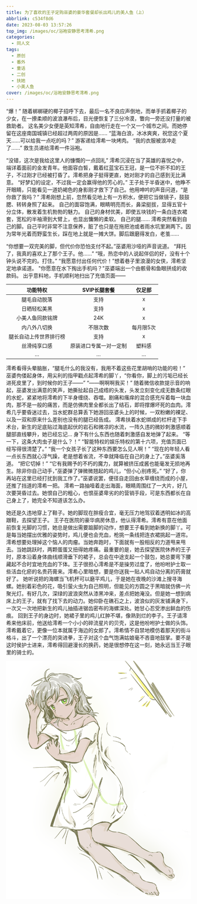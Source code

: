 ```yaml
---
title: 为了喜欢的王子定购巫婆的豪华套餐却长出鸡儿的美人鱼（上）
abbrlink: c534f8d6
date: 2023-08-03 13:57:26
top_img: /images/oc/浴袍安静思考澪希.png
categories:
  - 同人文
tags:
  - 原创
  - 番外
  - 童话
  - 二创
  - 扶她
  - 小美人鱼
cover: /images/oc/浴袍安静思考澪希.png
---
```

“爆！”
随着梆梆硬的椰子招呼下去，最后一名不良应声倒地，而单手抓着椰子的少女，在一撩柔顺的波浪瀑布后，目光便恢复了三分冷漠，瞥向一旁还没打量的被救助者。
这名美少女便是英知澪希，自由地行走在一个又一个城市之间。而她停留在这座南国城镇已经超过两周的原因是……
“蓝海白浪，冰冰爽爽，祝您这个夏天……可以给我一点吃的吗？”
游客递给澪希一块烤肉。
“我的衣服被浪冲走了……”
救生员递给澪希一件浴袍。

“没错，这次是我给这里人的慷慨的一点回礼”
澪希沉浸在当了英雄的喜悦之中，端详着面前的金发青年。他面容白皙，戴着红蓝宝石王冠，是一位不折不扣的王子，不过刚才已经被打昏了。澪希把身子挺得更直，她对刚才的自己感到无比满意。
“好梦幻的设定，不过我一定会赢得他的芳心的。”
王子处于半昏迷中，他睁不开眼睛，只能看见一道奶褐色的身影刚才救下了自己。他用呻吟的声音问道，“是你救了我吗？”
澪希刚想上前，忽然看见地上有一方积水，便把它当做镜子，鼓鼓腮、转转身照了起来。
自己的面容饱满，眼睛明亮而长，鼻梁挺拔，显得五官十分立体，散发着生机勃勃的魅力。
自己的身材优美，即使五块钱的一条白连衣裙套，宽松的半袖滑到大臂上，也显出慵懒的柔软。
自己的腿……
澪希突然看到自己的脚。自己平时非常不注意保养，脏了也只是在拖把池或者雨水坑里涮两下。因为常年光着而野蛮生长，踩在地上就是一摊大饼。脚后跟磨得发白，老茧……

“你想要一双完美的脚，但代价你恐怕支付不起。”巫婆用沙哑的声音说道。
“拜托了，我真的喜欢上了那个王子。他……”
“哦，热恋中的人说起伴侣的好，没有十个钟头说不完的。打住。”
“我愿意付出任何代价！”想着巷子里浪漫的女侠，澪希坚定地承诺道。
"你愿意在水下掏出手机吗？"巫婆端出一个由骸骨和鱼眼拼成的收款码。
出乎意料地，手机顺利地扫出了充值页面——

|        功能特权        |        SVIP长腿套餐       |   仅足部  |
|:----------------------:|:-------------------------:|:---------:|
|      腿毛自动脱落      |            支持           |     x     |
|      日晒轻松美黑      |            支持           |     x     |
|    小美人鱼同款铭牌    |            24K            |     x     |
|      内八外八切换      |          不限次数         | 每月限5次 |
| 腿长自动上传世界排行榜 |            支持           |     x     |
|      丝滑纯享口感      |   原装进口专属一对一定制  |   塑料感  |
|            …           |             …             |     …     |

澪希看得头晕脑胀，“腿毛什么的我没有，我用不着这些花里胡哨的功能的啦！”
巫婆佝偻起身体，用尖利的指甲戳点起澪希的脚丫，“你看你，脚上的污垢已经长进死皮里了，到时候你的王子——”
“——啊啊啊我买！”
随着微信收款提示音的响起，巫婆发出满意的笑声，她撕扯起自己成绺的头发，头发立刻变化成无数条红眼的水蛇，紧紧地将澪希的下半身缠绕、吞噬。剧痛和瘙痒的混合感充斥着每一块血肉，那不是一般的痛苦，而是仿佛肉里全都长出了结石，即将撑爆坏死的血肉。澪希几乎要昏迷过去，当水蛇群总算丢下她游回巫婆头上的时候，一双粉嫩的裸足、以及一双和原来什么差别也没有的腿已经告成。
澪希扶着水蛇绑成的栏杆走下手术台，新生的足底贴过海底起伏的岩石和微凉的水流，一阵久违的微妙刺激感顺着腿部直线攀升，她已经忘记…
身下有什么东西也随着刺激感自发地弹了起来。
“等一下，这条大肉虫子是什么？！”
“智能特权的娱乐特权的第十六项，充值页面已经写得很清楚了。”
“我一个女孩子长了这种东西要怎么见人啊！”
“现在的年轻人看一点长东西就心浮气躁，老是想着省流，不幸就降临在自己的身上了。”巫婆奚落道。
“把它切掉！”
“它有我赐予的不朽的魔力，就算被挤压成酱也能毫发无损地再生。除非你自己动手，”巫婆弹了弹微微翘起的鸡儿，“但小心别疼死。”
“好了，你再站在这里已经打扰到我工作了。”巫婆说罢，便径自走回由水草缠绕而成的小屋，还推了挡道的澪希一把。
澪希一路抽噎着走出海面，眼睛周围红了一大片，好几次要哭昏过去。她恨自己的粗心，也恨巫婆卑劣的的营销手段，可是东西都长在自己身上了，她完全不知道该怎么办。

她还是久违地穿上了鞋子。她的脚现在胖瘦合宜，毫无压力地驾驭着透明如冰的高跟鞋，去探望王子。
王子在医院的豪华病房休息，他认得澪希。澪希有意在他面前恢复光脚的习惯，她总是做出需要踮脚的动作，想要王子看到她新换的脚丫。可是每当她摆出优雅的姿势时，鸡儿便也会充血，枪挑一条线把连衣裙挑起一道帘。
澪希想要处理掉这个恼人的肉瘤。当她奔跑时，下面就有一股相反的力道甩来甩去。当她跳跃时，两颗蛋蛋又扭得她疼痛。最重要的是，她去探望医院休养的王子时，原本沿着身体曲线顺滑垂下的裙子，总会在中途支起一个鼓包，她总要弯下腰藏起不合时宜地充血的下体。王子很担心澪希是不是操劳过度了，他吩咐护士取一些活血化瘀的名贵药膏来。澪希心里暗想，要是你送我一贴人鸡自动分离的药膏就好了。
她听说把的海螺当飞机杯可以磨平鸡儿，于是她在夜晚的沙滩上搜寻海螺。她别着彩色的花，吸引萤火虫为自己照明，但能见的方圆之于黑暗就仿佛一片聚光灯。有好几次，深绿的波浪突然从漆黑冲来，差点把她淹没。但是她一想到病床上的王子，就有了找下去的动力。她仰卧在礁石之上，波浪似的灰发铺满身下，一次又一次地把新生的鸡儿抽插进锯齿密布的海螺深处。她甘心忍受渗出鲜血的伤痕。
回到王子的身边时，她裙子里的鸡儿红肿不堪，像熟到烂的李子。王子请澪希来他床前，他送给澪希一个小小的碎流星片的贝壳，这是他吩咐护士做的头饰。澪希戴着它，更像一位本就属于海边的女郎了。澪希情不自禁地模仿着那天的街斗格斗，出了一个漂亮的突进拳，王子对这个血气饱满姑娘毫不吝啬地鼓掌。要不是这时侯护士进来，澪希得回避漫长的换药，她是很想停在这一刻，她永远当王子眼里的骑士的。

![](/images/oc/浴袍安静思考澪希.png "偏向成熟风格的澪希（画师：阡伊）")